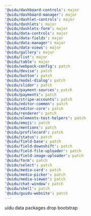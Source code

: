 ```yaml
---
'@uidu/dashboard-controls': major
'@uidu/dashboard-manager': major
'@uidu/dashlet-controls': major
'@uidu/dashlets': major
'@uidu/dashlets-form': major
'@uidu/data-controls': major
'@uidu/data-fields': major
'@uidu/data-manager': major
'@uidu/data-views': major
'@uidu/gallery': major
'@uidu/list': major
'@uidu/table': major
'@uidu/webpack-config': patch
'@uidu/devise': patch
'@uidu/button': patch
'@uidu/modal-dialog': patch
'@uidu/slider': patch
'@uidu/payment-sources': patch
'@uidu/payments': patch
'@uidu/stripe-accounts': patch
'@uidu/editor-common': patch
'@uidu/editor-core': patch
'@uidu/renderer': patch
'@uidu/elements-test-helpers': patch
'@uidu/emoji': patch
'@uidu/mentions': patch
'@uidu/profilecard': patch
'@uidu/status': patch
'@uidu/field-base': patch
'@uidu/field-downshift': patch
'@uidu/field-file-uploader': patch
'@uidu/field-image-uploader': patch
'@uidu/form': patch
'@uidu/select': patch
'@uidu/media-card': patch
'@uidu/media-picker': patch
'@uidu/media-viewer': patch
'@uidu/chat-window': patch
'@uidu/shell': patch
'@uidu/guidu-website': patch
---
```


uidu data packages drop bootstrap
